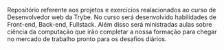 Repositório referente aos projetos e exercícios realacionados ao curso de Desenvolvedor web da Trybe.
No curso será desenvolvido habilidades de Front-end, Back-end, Fullstack.
Além disso será ministradas aulas sobre ciência da computação que irão completar a nossa formação para chegar no mercado de trabalho pronto para os desafios diários.
